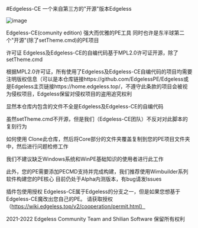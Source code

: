 #Edgeless-CE
一个来自第三方的"开源"版本Edgeless

![image](https://user-images.githubusercontent.com/109799548/186398627-4c0236ef-ae53-4a6d-9493-f8e7d0fee216.png)

Edgeless-CE(comunity edition)
强大而优雅的PE工具
同时也许是东半球第二个"开源"(除了setTheme.cmd)的PE项目

许可证
Edgeless及Edgeless-CE的自编代码基于MPL2.0许可证开源，除了setTheme.cmd

根据MPL2.0许可证，所有使用了Edgeless及Edgeless-CE自编代码的项目均需要注明版权信息（可以是本仓库链接https://github.com/EdgelessPE/Edgeless或是Edgeless主页链接https://home.edgeless.top/，不遵守此条款的项目会被视为侵权项目，Edgeless保留对侵权项目的盗用追究权利

显然本仓库内包含的文件不全是Edgeless及Edgeless-CE的自编代码

虽然setTheme.cmd不开源，但是我们（Edgeless-CE团队）不反对对此脚本的复刻行为

如何使用
Clone此仓库，然后将Core部分的文件夹覆盖复制到您的PE项目文件夹中，然后进行问题检修工作

我们不建议缺乏Windows系统和WinPE基础知识的使用者进行此工作

此外，您的PE需要添加PECMD支持并完成构建，我们推荐使用Wimbuilder系列软件构建您的PE核心
目前仍处于Alpha内测版本，有bug请发lssues

插件包使用授权
Edgeless-CE属于Edgeless的分支之一，但是如果您想基于Edgeless-CE魔改出您自己的PE。
请获取授权（https://wiki.edgeless.top/v2/cooperation/permit.html）


2021-2022 Edgeless Community Team and Shilian Software 保留所有权利
